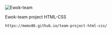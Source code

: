 ![Ewok-team](https://user-images.githubusercontent.com/93256591/149209669-ee8ac28b-dcf3-44c6-8296-81db7d4c57af.png)

  Ewok-team project HTML-CSS
  
    https://memx86.github.io/team-project-html-css/
